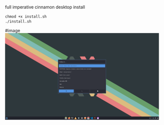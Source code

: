full imperative cinnamon desktop install
```
chmod +x install.sh
./install.sh
```
#image
![pre](/screenshot/pre.png)
